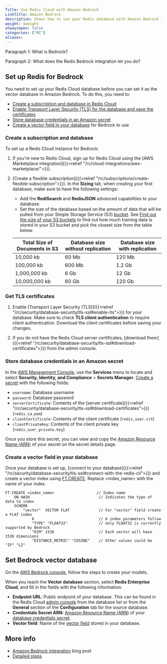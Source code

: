 ```yaml
---
Title: Use Redis Cloud with Amazon Bedrock
LinkTitle: Amazon Bedrock 
description: Shows how to use your Redis database with Amazon Bedrock to customize foundational models.
weight: $weight
alwaysopen: false
categories: ["RC"]
aliases: 
---
```


Paragraph 1: What is Bedrock?

Paragraph 2: What does the Redis Bedrock integration let you do?

## Set up Redis for Bedrock

You need to set up your Redis Cloud database before you can set it as the vector database in Amazon Bedrock. To do this, you need to:

- [Create a subscription and database in Redis Cloud](#create-a-subscription-and-database)
- [Enable Transport Layer Security (TLS) for the database and save the certificates](#get-tls-certificates)
- [Store database credentials in an Amazon secret](#store-database-credentials-in-an-amazon-secret)
- [Create a vector field in your database](#create-a-vector-field-in-your-database) for Bedrock to use

### Create a subscription and database

To set up a Redis Cloud instance for Bedrock:

1. If you're new to Redis Cloud, sign up for Redis Cloud using the [AWS Marketplace integration]({{<relref "/rc/cloud-integrations/aws-marketplace/">}}). 

1. [Create a flexible subscription]({{<relref "/rc/subscriptions/create-flexible-subscription">}}). In the **Sizing** tab, when creating your first database, make sure to have the following settings:

    - Add the **RediSearch** and **RedisJSON** advanced capabilities to your database.
    - Set the size of the database based on the amount of data that will be pulled from your Simple Storage Service (S3) [bucket](https://docs.aws.amazon.com/AmazonS3/latest/userguide/creating-buckets-s3.html). See [Find out the size of your S3 buckets](https://aws.amazon.com/blogs/storage/find-out-the-size-of-your-amazon-s3-buckets/) to find out how much training data is stored in your S3 bucket and pick the closest size from the table below. 

    | Total Size of Documents in S3 | Database size without replication | Database size with replication |
    |-------------------------------|-----------------------------------|--------------------------------|
    | 10,000 kb                     | 60 Mb                             | 120 Mb                         |
    | 100,000 kb                    | 600 Mb                            | 1.2 Gb                         |
    | 1,000,000 kb                  | 6 Gb                              | 12 Gb                          |
    | 10,000,000 kb                 | 60 Gb                             | 120 Gb                         |

### Get TLS certificates

1. Enable [Transport Layer Security (TLS)]({{<relref "/rc/security/database-security/tls-ssl#enable-tls">}}) for your database. Make sure to check **TLS client authentication** to require client authentication. Download the client certificates before saving your changes.

1. If you do not have the Redis Cloud server certificates, [download them]({{<relref "/rc/security/database-security/tls-ssl#download-certificates">}}) from the admin console.

### Store database credentials in an Amazon secret

In the [AWS Management Console](https://console.aws.amazon.com/), use the **Services** menu to locate and select **Security, Identity, and Compliance** > **Secrets Manager**. [Create a secret](https://docs.aws.amazon.com/secretsmanager/latest/userguide/create_secret.html) with the following fields:

- `username`: Database username
- `password`: Database password
- `serverCertificate`: Contents of the [server certificate]({{<relref "/rc/security/database-security/tls-ssl#download-certificates">}}) (`redis_ca.pem`)
- `clientCertificate`: Contents of the client certificate (`redis_user.crt`)
- `clientPrivateKey`: Contents of the client private key (`redis_user_private.key`)

Once you store this secret, you can view and copy the [Amazon Resource Name (ARN)](https://docs.aws.amazon.com/secretsmanager/latest/userguide/reference_iam-permissions.html#iam-resources) of your secret on the secret details page. 

### Create a vector field in your database

Once your database is set up, [connect to your database]({{<relref "/rc/security/database-security/tls-ssl#connect-with-the-redis-cli">}}) and create a vector index using [FT.CREATE](https://redis.io/commands/ft.create/). Replace <index_name> with the name of your index.

```text
FT.CREATE <index_name>                   // Index name
    ON HASH                               // Indicates the type of data to index
    SCHEMA
        "vector"  VECTOR FLAT             // For "vector" field create a FLAT index 
            6                             // 6 index parameters follow
            "TYPE" "FLOAT32"              // only FLOAT32 is currently supported by Bedrock
            "DIM" 1536                    // Each vector will have 1536 dimensions
            "DISTANCE_METRIC" "COSINE"    // Other values could be "IP" "L2"
```

## Set Bedrock vector database

On the [AWS Bedrock console](https://aws.amazon.com/bedrock/), follow the steps to create your models.

When you reach the **Vector database** section, select **Redis Enterprise Cloud**, and fill in the fields with the following information:

- **Endpoint URL**: Public endpoint of your database. This can be found in the Redis Cloud [admin console](https://app.redislabs.com/) from the database list or from the **General** section of the **Configuration** tab for the source database.
- **Credentials Secret ARN**: [Amazon Resource Name (ARN)](https://docs.aws.amazon.com/secretsmanager/latest/userguide/reference_iam-permissions.html#iam-resources) of your [database credentials secret](#store-database-credentials-in-an-amazon-secret).
- **Vector field**: Name of the [vector field](#create-a-vector-field-in-your-database) stored in your database.

## More info

- [Amazon Bedrock integration](https://redis.com/blog/amazon-bedrock-integration-with-redis-enterprise/) blog post
- [Detailed steps](https://github.com/RedisVentures/aws-redis-bedrock-stack/blob/main/README.md)
